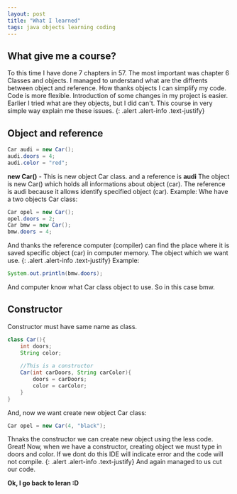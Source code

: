 ```yaml
---
layout: post
title: "What I learned"
tags: java objects learning coding
---
```

## What give me a course?
To this time I have done 7 chapters in 57. 
The most important was chapter 6 Classes and objects. I managed to understand what are the diffrents between object and reference.
How thanks objects I can simplify my code. Code is more flexible. Introduction of some changes in my project is easier. 
Earlier I tried what are they objects, but I did can't. This course in very simple way explain me these issues.
{: .alert .alert-info .text-justify}
## Object and reference
```java
Car audi = new Car();
audi.doors = 4;
audi.color = "red";
```
**new Car()** - This is new object Car class.
and a reference is **audi**
The object is new Car() which holds all informations about object (car).
The reference is audi because it allows identify specified object (car).
Example:
Whe have a two objects Car class:

```java
Car opel = new Car();
opel.doors = 2;
Car bmw = new Car();
bmw.doors = 4;
```
And thanks the reference computer (compiler) can find the place where it is saved specific object (car) in computer memory. The object which we want use.
{: .alert .alert-info .text-justify}
Example:
```java
System.out.println(bmw.doors);
```
And computer know what Car class object to use. So in this case bmw. 

## Constructor
Constructor must have same name as class.
```java
class Car(){
	int doors;
	String color;
	
	//This is a constructor
	Car(int carDoors, String carColor){
		doors = carDoors;
		color = carColor;
	}
}
```
And, now we want create new object Car class:
```java
Car opel = new Car(4, "black");
```
Thnaks the constructor we can create new object using the less code. Great!
Now, when we have a constructor, creating object we must type in doors and color. If we dont do this IDE will indicate error and the code will not compile.
{: .alert .alert-info .text-justify}
And again managed to us cut our code. 

**Ok, I go back to leran :D**